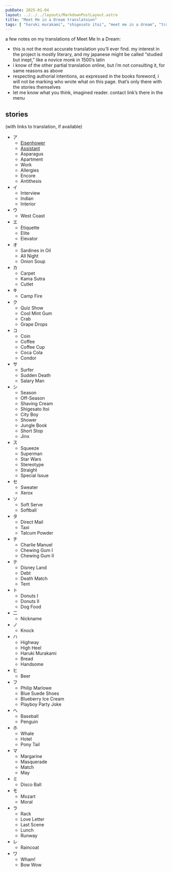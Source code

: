 ```yaml
---
pubDate: 2025-01-04
layout: ../../../layouts/MarkdownPostLayout.astro
title: "Meet Me in a Dream translatoion"
tags: [ "haruki murakami", "shigesato itoi", "meet me in a dream", "translation" ]
---
```


a few notes on my translations of Meet Me In a Dream:
- this is not the most accurate translation you’ll ever find. my interest in the project is mostly literary, and my japanese might be called “studied but inept,” like a novice monk in 1500’s latin
- i know of the other partial translation online, but i’m not consulting it, for same reasons as above
- respecting authorial intentions, as expressed in the books foreword, i will not be marking who wrote what on this page. that’s only there with the stories themselves 
- let me know what you think, imagined reader. contact link’s there in the menu

## stories
(with links to translation, if available)
- ア
	- [Eisenhower](/posts/meet-me-in-a-dream/01-eisenhower)
	- [Assistant](/posts/meet-me-in-a-dream/02-assistant)
	- Asparagus
	- Apartment
	- Work
	- Allergies
	- Encore
	- Antithesis 
- イ
	- Interview
	- Indian
	- Interior
- ウ
	- West Coast
- エ
	- Etiquette 
	- Elite
	- Elevator 
- オ
	- Sardines in Oil
	- All Night
	- Onion Soup
- カ
	- Carpet
	- Kama Sutra
	- Cutlet
- キ
	- Camp Fire
- ク
	- Quiz Show
	- Cool Mint Gum
	- Crab
	- Grape Drops
- コ
	- Coin
	- Coffee
	- Coffee Cup
	- Coca Cola
	- Condor
- サ
	- Surfer
	- Sudden Death
	- Salary Man
- シ
	- Season
	- Off-Season
	- Shaving Cream
	- Shigesato Itoi
	- City Boy
	- Shower
	- Jungle Book
	- Short Stop
	- Jinx
- ス
	- Squeeze
	- Superman
	- Star Wars
	- Stereotype
	- Straight
	- Special Issue
- セ
	- Sweater
	- Xerox
- ソ
	- Soft Serve
	- Softball
- タ
	- Direct Mail
	- Taxi
	- Talcum Powder
- チ
	- Charlie Manuel
	- Chewing Gum I
	- Chewing Gum II
- テ
	- Disney Land
	- Debt
	- Death Match
	- Tent
- ト
	- Donuts I
	- Donuts II
	- Dog Food
- 二
	- Nickname
- ノ
	- Knock
- ハ
	- Highway
	- High Heel
	- Haruki Murakami
	- Bread
	- Handsome
- ヒ
	- Beer
- フ
	- Philip Marlowe
	- Blue Suede Shoes
	- Blueberry Ice Cream
	- Playboy Party Joke
- へ
	- Baseball
	- Penguin
- ホ
	- Whale
	- Hotel
	- Pony Tail
- マ
	- Margarine
	- Masquerade 
	- Match
	- May
- ミ
	- Disco Ball
- モ
	- Mozart
	- Moral
- ラ
	- Rack
	- Love Letter
	- Last Scene
	- Lunch
	- Runway
- レ
	- Raincoat
- ワ
	- Wham!
	- Bow Wow